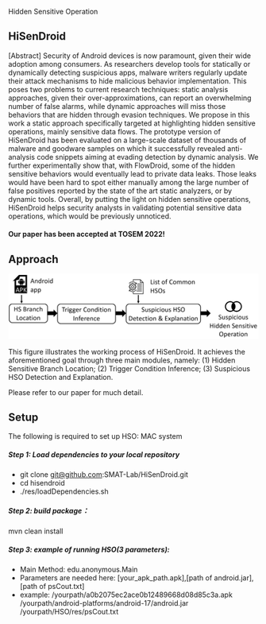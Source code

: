 Hidden Sensitive Operation

## HiSenDroid

[Abstract] Security of Android devices is now paramount, given their wide adoption among consumers.
As researchers develop tools for statically or dynamically detecting suspicious apps, malware writers regularly update their attack mechanisms to hide malicious behavior implementation.
This poses two problems to current research techniques: static analysis approaches, given their over-approximations, can report an overwhelming number of false alarms, while dynamic approaches will miss those behaviors that are hidden through evasion techniques.
We propose in this work a static approach specifically targeted at highlighting hidden sensitive operations, mainly sensitive data flows. The prototype version of HiSenDroid has been evaluated on a large-scale dataset of thousands of malware and goodware samples on which it successfully revealed anti-analysis code snippets aiming at evading detection by dynamic analysis. We further experimentally show that, with FlowDroid, some of the hidden sensitive behaviors would eventually lead to private data leaks.
Those leaks would have been hard to spot either manually among the large number of false positives reported by the state of the art static analyzers, or by dynamic tools. Overall, by putting the light on hidden sensitive operations, HiSenDroid helps security analysts in validating potential sensitive data operations, which would be previously unnoticed.

#### Our paper has been accepted at TOSEM 2022!

## Approach
![avatar](HiSenDroid-fig_overview-02.jpg)

This figure illustrates the working process of HiSenDroid. It achieves the aforementioned goal through three main modules, namely: (1) Hidden Sensitive Branch Location; (2) Trigger Condition Inference; (3) Suspicious HSO Detection and Explanation.

Please refer to our paper for much detail.

## Setup
The following is required to set up HSO:
 MAC system

##### Step 1: Load dependencies to your local repository
* git clone git@github.com:SMAT-Lab/HiSenDroid.git
* cd hisendroid
* ./res/loadDependencies.sh

##### Step 2: build package：
mvn clean install

##### Step 3: example of running HSO(3 parameters):
* Main Method: edu.anonymous.Main
* Parameters are needed here: [your_apk_path.apk],[path of android.jar],[path of psCout.txt]
* example:
/yourpath/a0b2075ec2ace0b12489668d08d85c3a.apk
/yourpath/android-platforms/android-17/android.jar
/yourpath/HSO/res/psCout.txt

